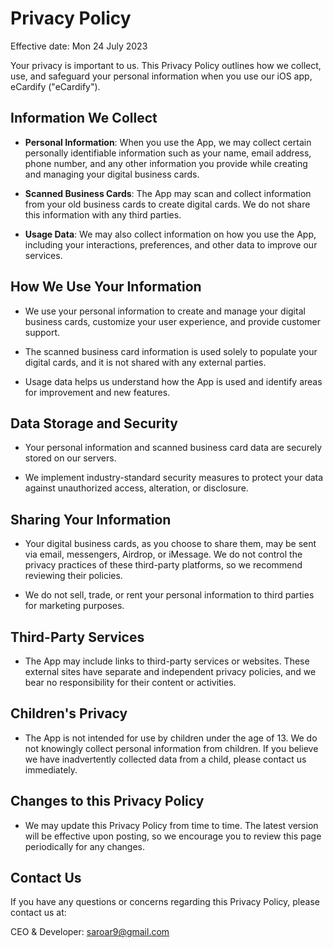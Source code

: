 # Privacy Policy

Effective date: Mon 24 July 2023

Your privacy is important to us. This Privacy Policy outlines how we collect, use, and safeguard your personal information when you use our iOS app, eCardify ("eCardify").

## Information We Collect

- **Personal Information**: When you use the App, we may collect certain personally identifiable information such as your name, email address, phone number, and any other information you provide while creating and managing your digital business cards.

- **Scanned Business Cards**: The App may scan and collect information from your old business cards to create digital cards. We do not share this information with any third parties.

- **Usage Data**: We may also collect information on how you use the App, including your interactions, preferences, and other data to improve our services.

## How We Use Your Information

- We use your personal information to create and manage your digital business cards, customize your user experience, and provide customer support.

- The scanned business card information is used solely to populate your digital cards, and it is not shared with any external parties.

- Usage data helps us understand how the App is used and identify areas for improvement and new features.

## Data Storage and Security

- Your personal information and scanned business card data are securely stored on our servers.

- We implement industry-standard security measures to protect your data against unauthorized access, alteration, or disclosure.

## Sharing Your Information

- Your digital business cards, as you choose to share them, may be sent via email, messengers, Airdrop, or iMessage. We do not control the privacy practices of these third-party platforms, so we recommend reviewing their policies.

- We do not sell, trade, or rent your personal information to third parties for marketing purposes.

## Third-Party Services

- The App may include links to third-party services or websites. These external sites have separate and independent privacy policies, and we bear no responsibility for their content or activities.

## Children's Privacy

- The App is not intended for use by children under the age of 13. We do not knowingly collect personal information from children. If you believe we have inadvertently collected data from a child, please contact us immediately.

## Changes to this Privacy Policy

- We may update this Privacy Policy from time to time. The latest version will be effective upon posting, so we encourage you to review this page periodically for any changes.

## Contact Us

If you have any questions or concerns regarding this Privacy Policy, please contact us at:

CEO & Developer: saroar9@gmail.com

